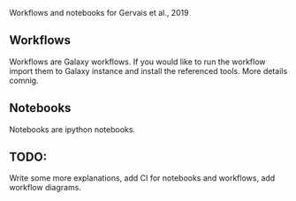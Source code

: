 Workflows and notebooks for Gervais et al., 2019


Workflows
---------

Workflows are Galaxy workflows. If you would like to run the workflow
import them to Galaxy instance and install the referenced tools.
More details comnig.


Notebooks
---------

Notebooks are ipython notebooks.


TODO:
-----

Write some more explanations, add CI for notebooks and workflows, add workflow diagrams.
